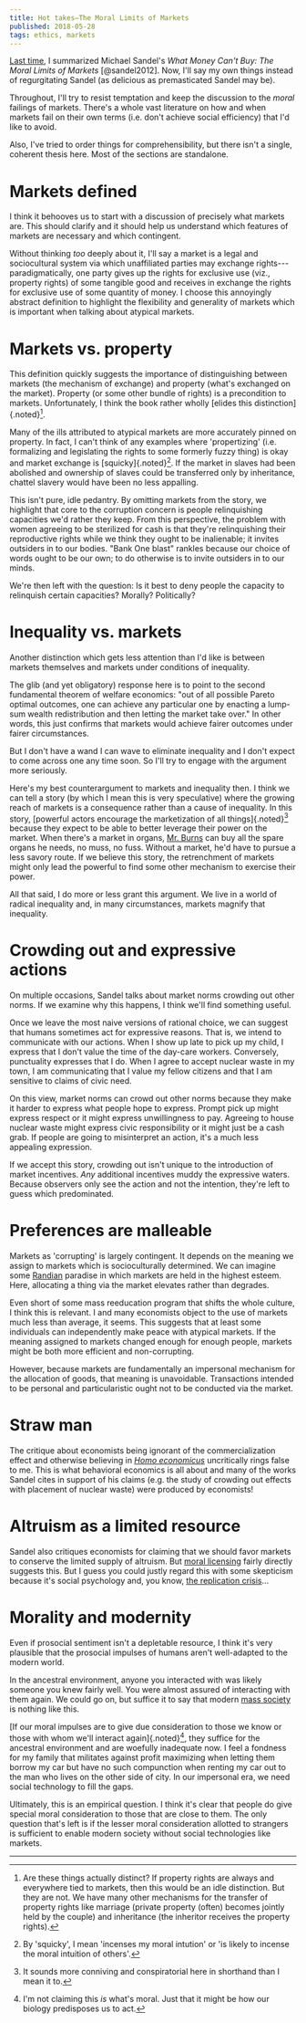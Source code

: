 ```yaml
---
title: Hot takes—The Moral Limits of Markets
published: 2018-05-28
tags: ethics, markets
---
```


[Last time](/posts/moral-limits-markets-summary/), I summarized Michael Sandel's <i>What Money Can't Buy: The Moral Limits of Markets</i> [@sandel2012]. Now, I'll say my own things instead of regurgitating Sandel (as delicious as premasticated Sandel may be).

Throughout, I'll try to resist temptation and keep the discussion to the *moral* failings of markets. There's a whole vast literature on how and when markets fail on their own terms (i.e. don't achieve social efficiency) that I'd like to avoid.

Also, I've tried to order things for comprehensibility, but there isn't a single, coherent thesis here. Most of the sections are standalone.

# Markets defined

I think it behooves us to start with a discussion of precisely what markets are. This should clarify and it should help us understand which features of markets are necessary and which contingent.

Without thinking *too* deeply about it, I'll say a market is a legal and sociocultural system via which unaffiliated parties may exchange rights---paradigmatically, one party gives up the rights for exclusive use (viz., property rights) of some tangible good and receives in exchange the rights for exclusive use of some quantity of money. I choose this annoyingly abstract definition to highlight the flexibility and generality of markets which is important when talking about atypical markets.

# Markets vs. property

This definition quickly suggests the importance of distinguishing between markets (the mechanism of exchange) and property (what's exchanged on the market). Property (or some other bundle of rights) is a precondition to markets. Unfortunately, I think the book rather wholly [elides this distinction]{.noted}[^markets-property].

Many of the ills attributed to atypical markets are more accurately pinned on property. In fact, I can't think of any examples where 'propertizing' (i.e. formalizing and legislating the rights to some formerly fuzzy thing) is okay and market exchange is [squicky]{.noted}[^squicky]. If the market in slaves had been abolished and ownership of slaves could be transferred only by inheritance, chattel slavery would have been no less appalling.

This isn't pure, idle pedantry. By omitting markets from the story, we highlight that core to the corruption concern is people relinquishing capacities we'd rather they keep. From this perspective, the problem with women agreeing to be sterilized for cash is that they're relinquishing their reproductive rights while we think they ought to be inalienable; it invites outsiders in to our bodies. "Bank One blast" rankles because our choice of words ought to be our own; to do otherwise is to invite outsiders in to our minds.

We're then left with the question: Is it best to deny people the capacity to relinquish certain capacities? Morally? Politically?

<!--more-->

# Inequality vs. markets

Another distinction which gets less attention than I'd like is between markets themselves and markets under conditions of inequality.

The glib (and yet obligatory) response here is to point to the second fundamental theorem of welfare economics: "out of all possible Pareto optimal outcomes, one can achieve any particular one by enacting a lump-sum wealth redistribution and then letting the market take over." In other words, this just confirms that markets would achieve fairer outcomes under fairer circumstances.

But I don't have a wand I can wave to eliminate inequality and I don't expect to come across one any time soon. So I'll try to engage with the argument more seriously.

Here's my best counterargument to markets and inequality then. I think we can tell a story (by which I mean this is very speculative) where the growing reach of markets is a consequence rather than a cause of inequality. In this story, [powerful actors encourage the marketization of all things]{.noted}[^conspiracy] because they expect to be able to better leverage their power on the market. When there's a market in organs, [Mr. Burns](https://en.wikipedia.org/wiki/Mr._Burns) can buy all the spare organs he needs, no muss, no fuss. Without a market, he'd have to pursue a less savory route. If we believe this story, the retrenchment of markets might only lead the powerful to find some other mechanism to exercise their power.

All that said, I do more or less grant this argument. We live in a world of radical inequality and, in many circumstances, markets magnify that inequality.

# Crowding out and expressive actions

On multiple occasions, Sandel talks about market norms crowding out other norms. If we examine why this happens, I think we'll find something useful.

Once we leave the most naive versions of rational choice, we can suggest that humans sometimes act for expressive reasons. That is, we intend to communicate with our actions. When I show up late to pick up my child, I express that I don't value the time of the day-care workers. Conversely, punctuality expresses that I do. When I agree to accept nuclear waste in my town, I am communicating that I value my fellow citizens and that I am sensitive to claims of civic need.

On this view, market norms can crowd out other norms because they make it harder to express what people hope to express. Prompt pick up might express respect or it might express unwillingness to pay. Agreeing to house nuclear waste might express civic responsibility or it might just be a cash grab. If people are going to misinterpret an action, it's a much less appealing expression.

If we accept this story, crowding out isn't unique to the introduction of market incentives. *Any* additional incentives muddy the expressive waters. Because observers only see the action and not the intention, they're left to guess which predominated.

# Preferences are malleable

Markets as 'corrupting' is largely contingent. It depends on the meaning we assign to markets which is socioculturally determined. We can imagine some [Randian](https://en.wikipedia.org/wiki/Objectivism_(Ayn_Rand)) paradise in which markets are held in the highest esteem. Here, allocating a thing via the market elevates rather than degrades.

Even short of some mass reeducation program that shifts the whole culture, I think this is relevant. I and many economists object to the use of markets much less than average, it seems. This suggests that at least some individuals can independently make peace with atypical markets.
If the meaning assigned to markets changed enough for enough people, markets might be both more efficient and non-corrupting.

However, because markets are fundamentally an impersonal mechanism for the allocation of goods, that meaning is unavoidable. Transactions intended to be personal and particularistic ought not to be conducted via the market.

# Straw man

The critique about economists being ignorant of the commercialization effect and otherwise believing in *[Homo economicus](https://en.wikipedia.org/wiki/Homo_economicus)* uncritically rings false to me. This is what behavioral economics is all about and many of the works Sandel cites in support of his claims (e.g. the study of crowding out effects with placement of nuclear waste) were produced by economists!

# Altruism as a limited resource

Sandel also critiques economists for claiming that we should favor markets to conserve the limited supply of altruism. But [moral licensing](https://en.wikipedia.org/wiki/Self-licensing) fairly directly suggests this. But I guess you could justly regard this with some skepticism because it's social psychology and, you know, [the replication crisis](https://en.wikipedia.org/wiki/Replication_crisis)...

# Morality and modernity

Even if prosocial sentiment isn't a depletable resource, I think it's very plausible that the prosocial impulses of humans aren't well-adapted to the modern world.

In the ancestral environment, anyone you interacted with was likely someone you knew fairly well. You were almost assured of interacting with them again. We could go on, but suffice it to say that modern [mass society](https://en.wikipedia.org/wiki/Mass_society) is nothing like this.

[If our moral impulses are to give due consideration to those we know or those with whom we'll interact again]{.noted}[^impulse], they suffice for the ancestral environment and are woefully inadequate now. I feel a fondness for my family that militates against profit maximizing when letting them borrow my car but have no such compunction when renting my car out to the man who lives on the other side of city. In our impersonal era, we need social technology to fill the gaps.

Ultimately, this is an empirical question. I think it's clear that people do give special moral consideration to those that are close to them. The only question that's left is if the lesser moral consideration allotted to strangers is sufficient to enable modern society without social technologies like markets.

<hr class="references">

[^markets-property]: Are these things actually distinct? If property rights are always and everywhere tied to markets, then this would be an idle distinction. But they are not. We have many other mechanisms for the transfer of property rights like marriage (private property (often) becomes jointly held by the couple) and inheritance (the inheritor receives the property rights).
[^squicky]: By 'squicky', I mean 'incenses my moral intution' or 'is likely to incense the moral intuition of others'.
[^conspiracy]: It sounds more conniving and conspiratorial here in shorthand than I mean it to.
[^impulse]: I'm not claiming this *is* what's moral. Just that it might be how our biology predisposes us to act.
